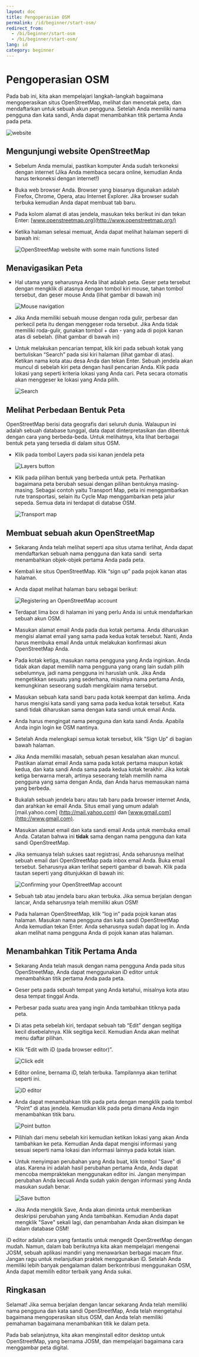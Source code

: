 ```yaml
---
layout: doc
title: Pengoperasian OSM
permalink: /id/beginner/start-osm/
redirect_from:
  - /bi/beginner/start-osm
  - /bi/beginner/start-osm/
lang: id
category: beginner
---
```


Pengoperasian OSM
=================

Pada bab ini, kita akan mempelajari langkah-langkah bagaimana
mengoperasikan situs OpenStreetMap, melihat dan mencetak peta,
dan mendaftarkan untuk sebuah akun pengguna. Setelah Anda memiliki
nama pengguna dan kata sandi, Anda dapat menambahkan titik pertama Anda pada peta.

![website][]

Mengunjungi website OpenStreetMap
---------------------------------
*   Sebelum Anda memulai, pastikan komputer Anda sudah terkoneksi dengan internet
	(Jika Anda membaca secara online, kemudian Anda harus terkoneksi dengan internet!) 
*   Buka web browser Anda.  Browser yang biasanya digunakan adalah Firefox, Chrome, Opera, atau Internet
    Explorer. Jika browser sudah terbuka kemudian Anda dapat membuat tab baru. 
*   Pada kolom alamat di atas jendela, masukan teks berikut ini dan tekan Enter:
    [www.openstreetmap.org](http://www.openstreetmap.org/)
*   Ketika halaman selesai memuat, Anda dapat melihat halaman seperti di bawah ini: 

    ![OpenStreetMap website with some main functions listed][]

Menavigasikan Peta
------------------
*	Hal utama yang seharusnya Anda lihat adalah peta. Geser peta tersebut dengan
	mengklik di atasnya dengan tombol kiri mouse, tahan tombol
	tersebut, dan geser mouse Anda (lihat gambar di bawah ini)

	![Mouse navigation][]
	
*	Jika Anda memiliki sebuah mouse dengan roda gulir, perbesar dan perkecil peta itu
	dengan menggeser roda tersebut. Jika Anda tidak memiliki roda-gulir, gunakan tombol + dan - 
	yang ada di pojok kanan atas di sebelah. (lihat gambar di bawah ini)
*	Untuk melakukan pencarian tempat, klik kiri pada sebuah kotak yang bertuliskan “Search” 
	pada sisi kiri halaman (lihat gambar di atas). Ketikan nama kota atau desa Anda dan tekan Enter.
	Sebuah jendela akan muncul di sebelah kiri peta dengan hasil pencarian Anda. Klik pada lokasi 
	yang seperti kriteria lokasi yang Anda cari. Peta secara otomatis akan menggeser ke lokasi yang Anda pilih. 
	
	![Search][]

Melihat Perbedaan Bentuk Peta
-----------------------------
OpenStreetMap berisi data geografis dari seluruh dunia. Walaupun ini adalah sebuah database tunggal, 
data dapat dinterpretasikan dan dibentuk dengan cara yang berbeda-beda. Untuk melihatnya, kita lihat
berbagai bentuk peta yang tersedia di dalam situs OSM.

*   Klik pada tombol Layers pada sisi kanan jendela peta

    ![Layers button][]

*   Klik pada pilihan bentuk yang berbeda untuk peta. Perhatikan bagaimana peta berubah sesuai dengan 
	pilihan bentuknya masing-masing. Sebagai contoh yaitu Transport Map, peta ini menggambarkan
	rute transportasi, selain itu Cycle Map menggambarkan peta jalur sepeda. Semua data ini terdapat di 
	databse OSM.

    ![Transport map][]
	
Membuat sebuah akun OpenStreetMap
---------------------------------
*	Sekarang Anda telah melihat seperti apa situs utama terlihat, Anda
	dapat mendaftarkan sebuah nama pengguna dan kata sandi  serta menambahkan
	objek-objek pertama Anda pada peta.
*	Kembali ke situs OpenStreetMap. Klik “sign up” pada pojok kanan atas
	halaman.
*	Anda dapat melihat halaman baru sebagai berikut:

	![Registering an OpenStreetMap account][]

*	Terdapat lima box di halaman ini yang perlu Anda isi untuk mendaftarkan
	sebuah akun OSM.
*	Masukan alamat email Anda pada dua kotak pertama. Anda diharuskan mengisi
	alamat email yang sama pada kedua kotak tersebut. Nanti, Anda harus
	membuka email Anda untuk melakukan konfirmasi akun OpenStreetMap Anda.
*	Pada kotak ketiga, masukan nama pengguna yang Anda inginkan. Anda tidak
	akan dapat memilih nama pengguna yang orang lain sudah pilih sebelumnya,
	jadi nama pengguna ini haruslah unik. Jika Anda mengetikkan sesuatu yang 
	sederhana, misalnya nama pertama Anda, kemungkinan seseorang sudah mengklaim
	nama tersebut.
*	Masukan sebuah kata sandi baru pada kotak keempat dan kelima. Anda
	harus mengisi kata sandi yang sama pada kedua kotak tersebut. Kata
	sandi tidak diharuskan sama dengan kata sandi untuk email Anda.
*	Anda harus mengingat nama pengguna dan kata sandi Anda. Apabila Anda ingin login
	ke OSM nantinya.
*	Setelah Anda melengkapi semua kotak tersebut, klik "Sign Up" di bagian bawah halaman.
*	Jika Anda memiliki masalah, sebuah pesan kesalahan akan muncul. Pastikan alamat
	email Anda sama pada kotak pertama maupun kotak kedua, dan kata sandi Anda sama pada
	kedua kotak terakhir. Jika kotak ketiga berwarna merah, artinya seseorang telah memilih 
	nama pengguna yang sama dengan Anda, dan Anda harus memasukan nama yang berbeda.
*	Bukalah sebuah jendela baru atau tab baru pada browser internet
	Anda, dan arahkan ke email Anda. Situs email yang umum adalah [mail.yahoo.com] (http://mail.yahoo.com)
	dan [www.gmail.com](http://www.gmail.com).
*	Masukan alamat email dan kata sandi email Anda untuk membuka email Anda.
	Catatan bahwa ini __tidak__ sama dengan nama pengguna dan kata sandi OpenStreetMap.
*	Jika semuanya telah sukses saat registrasi, Anda seharusnya melihat sebuah email 
	dari OpenStreetMap pada inbox email Anda. Buka email tersebut. Seharusnya akan terlihat
	seperti gambar di bawah. Klik pada tautan seperti yang ditunjukkan di bawah
	ini:

	![Confirming your OpenStreetMap account][]

*	Sebuah tab atau jendela baru akan terbuka. Jika semua berjalan
	dengan lancar, Anda seharusnya telah memiliki akun OSM!
*	Pada halaman OpenStreetMap, klik “log in” pada pojok kanan atas
	halaman. Masukan nama pengguna dan kata sandi OpenStreetMap Anda kemudian tekan
	Enter. Anda seharusnya sudah dapat log in. Anda akan melihat nama pengguna
	Anda di pojok kanan atas halaman.

Menambahkan Titik Pertama Anda
------------------------------
*	Sekarang Anda telah masuk dengan nama pengguna Anda pada situs
	OpenStreetMap, Anda dapat menggunakan iD editor untuk menambahkan
	titik pertama Anda pada peta.
*	Geser peta pada sebuah tempat yang Anda ketahui, misalnya kota atau desa
	tempat tinggal Anda.
*	Perbesar pada suatu area yang ingin Anda tambahkan titiknya pada peta.
*	Di atas peta sebelah kiri, terdapat sebuah tab “Edit” dengan segitiga kecil disebelahnya.
	Klik segitiga kecil. Kemudian Anda akan melihat menu daftar pilihan.
*	Klik “Edit with iD (pada browser editor)”.

	![Click edit][]

*	Editor online, bernama iD, telah terbuka. Tampilannya akan terlihat seperti ini. 
	
	![iD editor][]

*	Anda dapat menambahkan titik pada peta dengan mengklik pada tombol "Point"
	di atas jendela. Kemudian klik pada peta dimana Anda ingin menambahkan titik baru. 

	![Point button][]    

*	Pilihlah dari menu sebelah kiri kemudian ketikan lokasi yang akan Anda 
	tambahkan ke peta. Kemudian Anda dapat mengisi informasi yang sesuai 
	seperti nama lokasi dan informasi lainnya pada kotak isian. 
*	Untuk menyimpan perubahan yang Anda buat, klik tombol "Save" di atas. Karena ini adalah
	hasil perubahan pertama Anda, Anda dapat mencoba mempraktekan menggunakan editor ini. 
	Jangan menyimpan perubahan Anda kecuali Anda sudah yakin dengan informasi yang Anda masukan sudah benar.
	
	![Save button][] 

*	Jika Anda mengklik Save, Anda akan diminta untuk memberikan deskripsi perubahan yang Anda tambahkan. 
	Kemudian Anda dapat mengklik "Save" sekali lagi, dan penambahan Anda akan disimpan ke dalam database OSM!

<!-- tautan ke bab iD Editor ketika sudah siap -->

iD editor adalah cara yang fantastis untuk mengedit OpenStreetMap dengan mudah. Namun, 
dalam bab berikutnya kita akan mempelajari mengenai JOSM, sebuah aplikasi mandiri yang menawarkan berbagai
macam fitur. Jangan ragu untuk melanjutkan praktek menggunakan iD. Setelah Anda memiliki
lebih banyak pengalaman dalam berkontribusi menggunakan OSM, Anda dapat memilih editor terbaik yang Anda sukai.  

Ringkasan
---------

Selamat! Jika semua berjalan dengan lancar sekarang Anda telah memiliki
nama pengguna dan kata sandi OpenStreetMap, Anda telah mengetahui bagaimana
mengoperasikan situs OSM, dan Anda telah memiliki pemahaman bagaimana menambahkan titik ke dalam peta.

Pada bab selanjutnya, kita akan menginstall editor desktop untuk OpenStreetMap, yang bernama JOSM, dan mempelajari
bagaimana cara menggambar peta digital. 


[website]: /images/beginner/start-osm_website.png
[OpenStreetMap website with some main functions listed]: /images/beginner/osm-website-main-functions.png
[Mouse navigation]: /images/beginner/mouse-navigation.png
[Search]: /images/beginner/search.png
[Layers button]: /images/beginner/layers.png
[Transport map]: /images/beginner/transport-map.png
[Registering an OpenStreetMap account]: /images/beginner/registering-account.png
[Confirming your OpenStreetMap account]: /images/beginner/confirming-account.png
[Click edit]: /images/beginner/click-edit.png
[iD editor]: /images/beginner/id-editor.png
[Point button]: /images/beginner/point-button.png
[Save button]: /images/beginner/save-button.png

